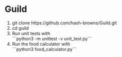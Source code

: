 # Guild
<ol>
 
<li>git clone https://github.com/hash-browns/Guild.git</li>
<li>cd guild</li>
<li>Run unit tests with</li>
```python3 -m unittest -v unit_test.py```
<li>Run the food calculator with </li>
```python3 food_calculator.py```
